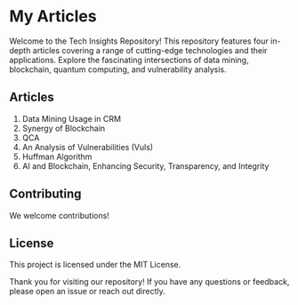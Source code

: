 # My Articles

Welcome to the Tech Insights Repository! This repository features four in-depth articles covering a range of cutting-edge technologies and their applications. Explore the fascinating intersections of data mining, blockchain, quantum computing, and vulnerability analysis.

## Articles

1. Data Mining Usage in CRM
2. Synergy of Blockchain
3. QCA
4. An Analysis of Vulnerabilities (Vuls)
5. Huffman Algorithm
6. AI and Blockchain, Enhancing Security, Transparency, and Integrity




## Contributing

We welcome contributions! 

## License

This project is licensed under the MIT License.


Thank you for visiting our repository! If you have any questions or feedback, please open an issue or reach out directly.

